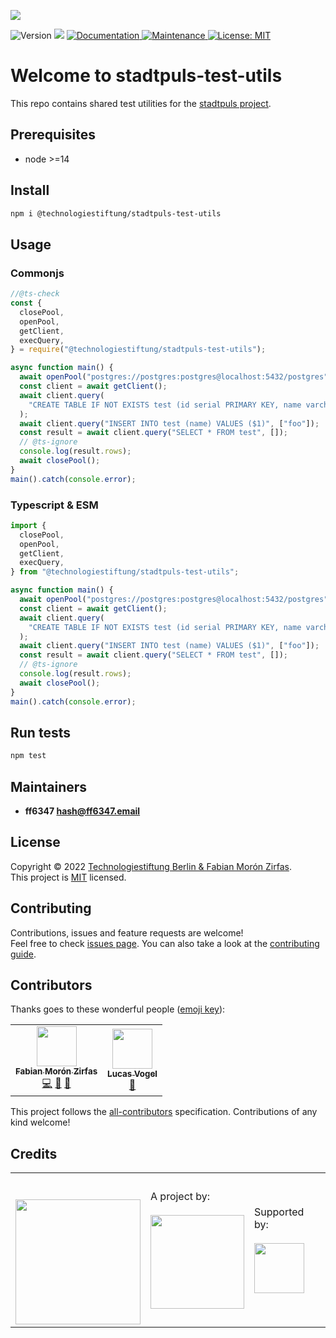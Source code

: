 ![](https://img.shields.io/badge/Built%20with%20%E2%9D%A4%EF%B8%8F-at%20Technologiestiftung%20Berlin-blue)

![Version](https://img.shields.io/badge/version-1.0.0-blue.svg?cacheSeconds=2592000) ![](https://img.shields.io/badge/node-%3E%3D14-blue.svg) [ ![Documentation](https://img.shields.io/badge/documentation-yes-brightgreen.svg) ](https://github.com/technologiestiftung/stadtpuls-test-utils#readme) [ ![Maintenance](https://img.shields.io/badge/Maintained%3F-yes-green.svg) ](https://github.com/technologiestiftung/stadtpuls-test-utils/graphs/commit-activity) [![License: MIT](https://img.shields.io/github/license/technologiestiftung/stadtpuls-test-utils)](https://github.com/technologiestiftung/stadtpuls-test-utils/blob/main/LICENSE)

# Welcome to stadtpuls-test-utils

This repo contains shared test utilities for the [stadtpuls project](https://github.com/technologiestiftung/stadtpuls).

## Prerequisites

- node >=14

## Install

```sh
npm i @technologiestiftung/stadtpuls-test-utils
```

## Usage

### Commonjs

```js
//@ts-check
const {
  closePool,
  openPool,
  getClient,
  execQuery,
} = require("@technologiestiftung/stadtpuls-test-utils");

async function main() {
  await openPool("postgres://postgres:postgres@localhost:5432/postgres");
  const client = await getClient();
  await client.query(
    "CREATE TABLE IF NOT EXISTS test (id serial PRIMARY KEY, name varchar(255))"
  );
  await client.query("INSERT INTO test (name) VALUES ($1)", ["foo"]);
  const result = await client.query("SELECT * FROM test", []);
  // @ts-ignore
  console.log(result.rows);
  await closePool();
}
main().catch(console.error);
```

### Typescript & ESM

```ts
import {
  closePool,
  openPool,
  getClient,
  execQuery,
} from "@technologiestiftung/stadtpuls-test-utils";

async function main() {
  await openPool("postgres://postgres:postgres@localhost:5432/postgres");
  const client = await getClient();
  await client.query(
    "CREATE TABLE IF NOT EXISTS test (id serial PRIMARY KEY, name varchar(255))"
  );
  await client.query("INSERT INTO test (name) VALUES ($1)", ["foo"]);
  const result = await client.query("SELECT * FROM test", []);
  // @ts-ignore
  console.log(result.rows);
  await closePool();
}
main().catch(console.error);
```

## Run tests

```sh
npm test
```

## Maintainers

- **ff6347 <hash@ff6347.email>**

## License

Copyright © 2022 [Technologiestiftung Berlin & Fabian Morón Zirfas](https://github.com/technologiestiftung).<br />
This project is [MIT](https://github.com/technologiestiftung/stadtpuls-test-utils/blob/main/LICENSE) licensed.

## Contributing

Contributions, issues and feature requests are welcome!<br />Feel free to check [issues page](https://github.com/technologiestiftung/stadtpuls-test-utils/issues). You can also take a look at the [contributing guide](https://github.com/technologiestiftung/stadtpuls/blob/main/CONTRIBUTING.md).

## Contributors

Thanks goes to these wonderful people ([emoji key](https://allcontributors.org/docs/en/emoji-key)):

<!-- ALL-CONTRIBUTORS-LIST:START - Do not remove or modify this section -->
<!-- prettier-ignore-start -->
<!-- markdownlint-disable -->
<table>
  <tr>
    <td align="center"><a href="https://fabianmoronzirfas.me/"><img src="https://avatars.githubusercontent.com/u/315106?v=4?s=64" width="64px;" alt=""/><br /><sub><b>Fabian Morón Zirfas</b></sub></a><br /><a href="https://github.com/technologiestiftung/stadtpuls-test-utils/commits?author=ff6347" title="Code">💻</a> <a href="https://github.com/technologiestiftung/stadtpuls-test-utils/commits?author=ff6347" title="Documentation">📖</a> <a href="#design-ff6347" title="Design">🎨</a></td>
    <td align="center"><a href="https://github.com/vogelino"><img src="https://avatars.githubusercontent.com/u/2759340?v=4?s=64" width="64px;" alt=""/><br /><sub><b>Lucas Vogel</b></sub></a><br /><a href="https://github.com/technologiestiftung/stadtpuls-test-utils/commits?author=vogelino" title="Documentation">📖</a></td>
  </tr>
</table>

<!-- markdownlint-restore -->
<!-- prettier-ignore-end -->

<!-- ALL-CONTRIBUTORS-LIST:END -->

This project follows the [all-contributors](https://github.com/all-contributors/all-contributors) specification. Contributions of any kind welcome!

## Credits

<table>
  <tr>
    <td>
      <a src="https://citylab-berlin.org/en/start/">
        <br />
        <br />
        <img width="200" src="https://logos.citylab-berlin.org/logo-citylab-berlin.svg" />
      </a>
    </td>
    <td>
      A project by: <a src="https://www.technologiestiftung-berlin.de/en/">
        <br />
        <br />
        <img width="150" src="https://logos.citylab-berlin.org/logo-technologiestiftung-berlin-en.svg" />
      </a>
    </td>
    <td>
      Supported by: <a src="https://www.berlin.de/rbmskzl/en/">
        <br />
        <br />
        <img width="80" src="https://logos.citylab-berlin.org/logo-berlin-senatskanzelei-en.svg" />
      </a>
    </td>
  </tr>
</table>
